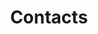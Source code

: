 ---
weight: 40
icon: "/images/IconFeatureContacts.png"
icon_alt_text: "13:20:Sync iPhone App Feature : Contacts"
title: Contacts
description: This is your main Mayan Dreamspell Calendar Dashboard with all the details you need to stay in sync. Calculate the Kin for any date.

---